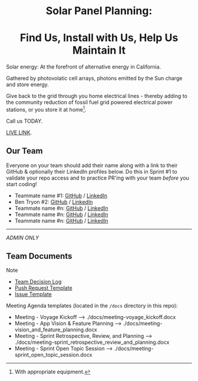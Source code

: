 <h1 align="center">Solar Panel Planning:</h1>
<h1 align="center">Find Us, Install with Us, Help Us Maintain It</h1>


Solar energy: At the forefront of alternative energy in California. 

Gathered by photovolatic cell arrays, photons emitted by the Sun charge and store energy. 

Give back to the grid through you home electrical lines - thereby adding to the community reduction of fossil fuel grid powered electrical power stations, or you store it at home[^1].

Call us TODAY. 

[LIVE LINK](https://github.com/chingu-voyages/v52-tier1-team-04).



## Our Team

Everyone on your team should add their name along with a link to their GitHub
& optionally their LinkedIn profiles below. Do this in Sprint #1 to validate
your repo access and to practice PR'ing with your team *before* you start
coding!

- Teammate name #1: [GitHub](https://github.com/ghaccountname) / [LinkedIn](https://linkedin.com/in/liaccountname)
- Ben Tryon #2: [GitHub](https://github.com/bbbb4tryon) / [LinkedIn]()
- Teammate name #n: [GitHub](https://github.com/ghaccountname) / [LinkedIn](https://linkedin.com/in/liaccountname)
- Teammate name #n: [GitHub](https://github.com/ghaccountname) / [LinkedIn](https://linkedin.com/in/liaccountname)
- Teammate name #n: [GitHub](https://github.com/ghaccountname) / [LinkedIn](https://linkedin.com/in/liaccountname)



[^1]: With appropriate equipment.
---
_ADMIN ONLY_
## Team Documents
> [!NOTE]  
> - [Team Decision Log](./docs/team_decision_log.md)
> - [Push Request Template](.github/PULL_TEMPLATE/pull_request_template.md)
> - [Issue Template](.github/ISSUE_TEMPLATE/task-template.md)



Meeting Agenda templates (located in the `/docs` directory in this repo):

- Meeting - Voyage Kickoff --> ./docs/meeting-voyage_kickoff.docx
- Meeting - App Vision & Feature Planning --> ./docs/meeting-vision_and_feature_planning.docx
- Meeting - Sprint Retrospective, Review, and Planning --> ./docs/meeting-sprint_retrospective_review_and_planning.docx
- Meeting - Sprint Open Topic Session --> ./docs/meeting-sprint_open_topic_session.docx
